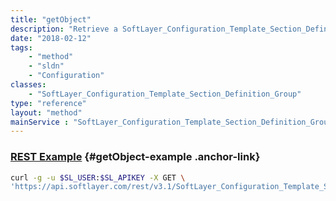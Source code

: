 ```yaml
---
title: "getObject"
description: "Retrieve a SoftLayer_Configuration_Template_Section_Definition_Group record."
date: "2018-02-12"
tags:
    - "method"
    - "sldn"
    - "Configuration"
classes:
    - "SoftLayer_Configuration_Template_Section_Definition_Group"
type: "reference"
layout: "method"
mainService : "SoftLayer_Configuration_Template_Section_Definition_Group"
---
```


### [REST Example](#getObject-example) <a href="/article/rest/"><i class="fas fa-question"></i></a> {#getObject-example .anchor-link} 
```bash
curl -g -u $SL_USER:$SL_APIKEY -X GET \
'https://api.softlayer.com/rest/v3.1/SoftLayer_Configuration_Template_Section_Definition_Group/{SoftLayer_Configuration_Template_Section_Definition_GroupID}/getObject'
```
